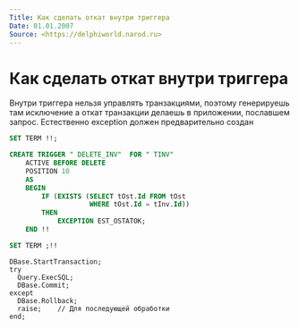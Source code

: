 ```yaml
---
Title: Как сделать откат внутри триггера
Date: 01.01.2007
Source: <https://delphiworld.narod.ru>
---
```



Как сделать откат внутри триггера
=================================

Внутри триггера нельзя управлять транзакциями, поэтому генерируешь там
исключение а откат транзакции делаешь в приложении, пославшем запрос.
Естественно exception должен предварительно создан

```sql
SET TERM !!;

CREATE TRIGGER " DELETE_INV"  FOR " TINV"
    ACTIVE BEFORE DELETE
    POSITION 10
    AS
    BEGIN
        IF (EXISTS (SELECT tOst.Id FROM tOst
                    WHERE tOst.Id = tInv.Id))
        THEN
            EXCEPTION EST_OSTATOK;
    END !!

SET TERM ;!!
```

```delphi
DBase.StartTransaction;
try
  Query.ExecSQL;
  DBase.Commit;
except
  DBase.Rollback;
  raise;    // Для последующей обработки
end;
```
